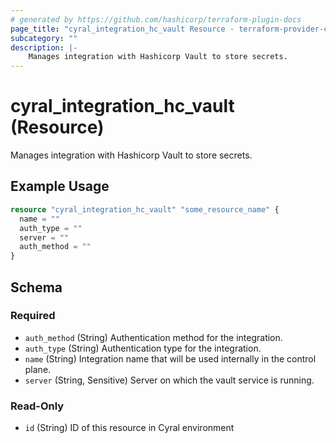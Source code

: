 ```yaml
---
# generated by https://github.com/hashicorp/terraform-plugin-docs
page_title: "cyral_integration_hc_vault Resource - terraform-provider-cyral"
subcategory: ""
description: |-
    Manages integration with Hashicorp Vault to store secrets.
---
```


# cyral_integration_hc_vault (Resource)

Manages integration with Hashicorp Vault to store secrets.

## Example Usage

```terraform
resource "cyral_integration_hc_vault" "some_resource_name" {
  name = ""
  auth_type = ""
  server = ""
  auth_method = ""
}
```

<!-- schema generated by tfplugindocs -->

## Schema

### Required

-   `auth_method` (String) Authentication method for the integration.
-   `auth_type` (String) Authentication type for the integration.
-   `name` (String) Integration name that will be used internally in the control plane.
-   `server` (String, Sensitive) Server on which the vault service is running.

### Read-Only

-   `id` (String) ID of this resource in Cyral environment
